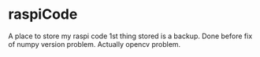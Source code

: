 # raspiCode
A place to store my raspi code
1st thing stored is a backup. Done before fix of numpy version problem. Actually opencv problem.
 
